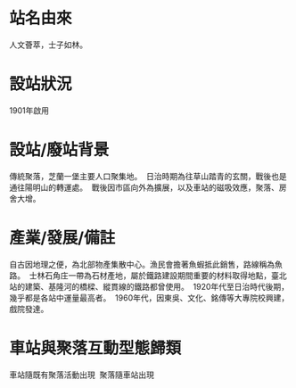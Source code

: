 # 站名由來

人文薈萃，士子如林。 

# 設站狀況

1901年啟用

# 設站/廢站背景

傳統聚落，芝蘭一堡主要人口聚集地。 
日治時期為往草山踏青的玄關，戰後也是通往陽明山的轉運處。 
戰後因市區向外為擴展，以及車站的磁吸效應，聚落、房舍大增。 

# 產業/發展/備註

自古因地理之便，為北部物產集散中心。漁民會擔著魚蝦抵此銷售，路線稱為魚路。 
士林石角庄一帶為石材產地，屬於鐵路建設期間重要的材料取得地點，臺北站的建築、基隆河的橋樑、縱貫線的鐵路都曾使用。 
1920年代至日治時代後期，幾乎都是各站中運量最高者。 
1960年代，因東吳、文化、銘傳等大專院校興建，戲院發達。 

# 車站與聚落互動型態歸類

車站隨既有聚落活動出現 
聚落隨車站出現 
  
